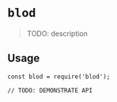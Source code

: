 # `blod`

> TODO: description

## Usage

```
const blod = require('blod');

// TODO: DEMONSTRATE API
```
